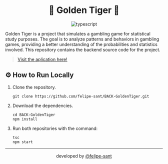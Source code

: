 <div align="center">
    
 # 🐯 Golden Tiger 💸

![typescript](https://img.shields.io/badge/TypeScript-007ACC?style=for-the-badge&logo=typescript&logoColor=white)

</div>

Golden Tiger is a project that simulates a gambling game for statistical study purposes. The goal is to analyze patterns and behaviors in gambling games, providing a better understanding of the probabilities and statistics involved. This repository contains the backend source code for the project.

> [Visit the aplication here!](https://api-goldentiger.vercel.app/)

## ⚙️ How to Run Locally

1. Clone the repository.

       git clone https://github.com/felipe-sant/BACK-GoldenTiger.git

2. Download the dependencies.

       cd BACK-GoldenTiger
       npm install

3. Run both repositories with the command:

       tsc
       npm start

<hr>

<div align="center">
    developed by <a href="https://github.com/felipe-sant?tab=followers">@felipe-sant</a>
</div>
